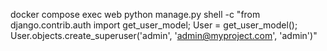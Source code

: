 docker compose exec web python manage.py shell -c "from django.contrib.auth import get_user_model; User = get_user_model(); User.objects.create_superuser('admin', 'admin@myproject.com', 'admin')"